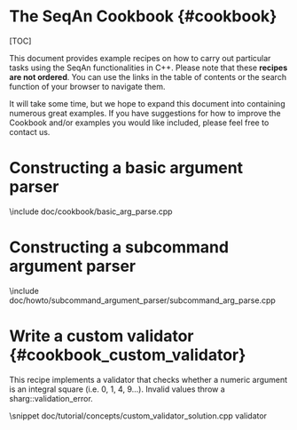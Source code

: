 # The SeqAn Cookbook {#cookbook}

[TOC]

This document provides example recipes on how to carry out particular tasks using the SeqAn functionalities in C++.
Please note that these **recipes are not ordered**. You can use the links in the table of contents or the search
function of your browser to navigate them.

It will take some time, but we hope to expand this document into containing numerous great examples.
If you have suggestions for how to improve the Cookbook and/or examples you would like included,
please feel free to contact us.

# Constructing a basic argument parser

\include doc/cookbook/basic_arg_parse.cpp

# Constructing a subcommand argument parser

\include doc/howto/subcommand_argument_parser/subcommand_arg_parse.cpp

# Write a custom validator {#cookbook_custom_validator}
This recipe implements a validator that checks whether a numeric argument is an integral square (i.e. 0, 1, 4, 9...).
Invalid values throw a sharg::validation_error.

\snippet doc/tutorial/concepts/custom_validator_solution.cpp validator
